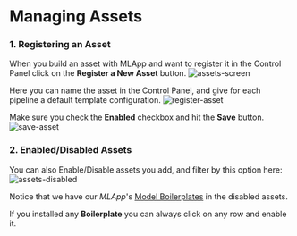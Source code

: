 # Managing Assets

### 1. Registering an Asset

When you build an asset with MLApp and want to register it in the Control Panel click on the **Register a New Asset** button. 
![assets-screen](/integrations/control-panel/imgs/assets-screen.png)

Here you can name the asset in the Control Panel, and give for each pipeline a default template configuration.
![register-asset](/integrations/control-panel/imgs/assets-register.png)

Make sure you check the **Enabled** checkbox and hit the **Save** button.
![save-asset](/integrations/control-panel/imgs/assets-save.png)

### 2. Enabled/Disabled Assets

You can also Enable/Disable assets you add, and filter by this option here:
![assets-disabled](/integrations/control-panel/imgs/assets-disabled.png)

Notice that we have our _MLApp_'s [Model Boilerplates](/model-boilerplates/introduction/) in the disabled assets.

If you installed any **Boilerplate** you can always click on any row and enable it.